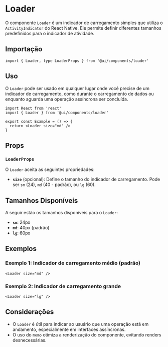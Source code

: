 # Loader

O componente `Loader` é um indicador de carregamento simples que utiliza o `ActivityIndicator` do React Native. Ele permite definir diferentes tamanhos predefinidos para o indicador de atividade.

## Importação

```tsx
import { Loader, type LoaderProps } from '@ui/components/loader'
```

## Uso

O `Loader` pode ser usado em qualquer lugar onde você precise de um indicador de carregamento, como durante o carregamento de dados ou enquanto aguarda uma operação assíncrona ser concluída.

```tsx
import React from 'react'
import { Loader } from '@ui/components/loader'

export const Example = () => {
  return <Loader size="md" />
}
```

## Props

### `LoaderProps`

O `Loader` aceita as seguintes propriedades:

- **`size`** (opcional): Define o tamanho do indicador de carregamento. Pode ser `sm` (24), `md` (40 - padrão), ou `lg` (60).

## Tamanhos Disponíveis

A seguir estão os tamanhos disponíveis para o `Loader`:

- **`sm`**: 24px
- **`md`**: 40px (padrão)
- **`lg`**: 60px

## Exemplos

### Exemplo 1: Indicador de carregamento médio (padrão)

```tsx
<Loader size="md" />
```

### Exemplo 2: Indicador de carregamento grande

```tsx
<Loader size="lg" />
```

## Considerações

- O `Loader` é útil para indicar ao usuário que uma operação está em andamento, especialmente em interfaces assíncronas.
- O uso do `memo` otimiza a renderização do componente, evitando renders desnecessárias.
